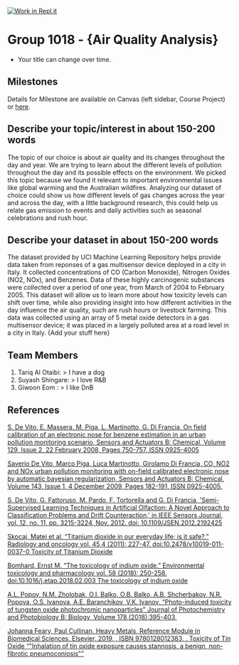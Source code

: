 [![Work in Repl.it](https://classroom.github.com/assets/work-in-replit-14baed9a392b3a25080506f3b7b6d57f295ec2978f6f33ec97e36a161684cbe9.svg)](https://classroom.github.com/online_ide?assignment_repo_id=358596&assignment_repo_type=GroupAssignmentRepo)
# Group 1018 - {Air Quality Analysis}
- Your title can change over time.

## Milestones

Details for Milestone are available on Canvas (left sidebar, Course Project) or [here](https://firas.moosvi.com/courses/data301/project/milestone01.html).

## Describe your topic/interest in about 150-200 words
The topic of our choice is about air quality and its changes throughout the day and year. We are trying to learn about the different levels of pollution throughout the day and its possible effects on the environment. We picked this topic because we found it relevant to important environmental issues like global warming and the Australian wildfires. Analyzing our dataset of choice could show us how different levels of gas changes across the year and across the day, with a little background research, this could help us relate gas emission to events and daily activities such as seasonal celebrations and rush hour.

## Describe your dataset in about 150-200 words
The dataset provided by UCI Machine Learning Repository helps provide data taken from reponses of a gas multisensor device deployed in a city in Italy. It collected concentrations of CO (Carbon Monoxide), Nitrogen Oxides (NO2, NOx), and Benzenes. Data of these highly carcinogenic substances were collected over a period of one year, from March of 2004 to February 2005. This dataset will allow us to learn more about how toxicity levels can shift over time, while also providing insight into how different activities in the day influence the air quality, such are rush hours or livestock farming. This data was collected using an array of 5 metal oxide detectors in a gas multisensor device; it was placed in a largely polluted area at a road level in a city in Italy. 
{Add your stuff here}

## Team Members
1. Tariq Al Otaibi: > I have a dog
2. Suyash Shingare: > I love R&B
3. Giwoon Eom : > I like DnB

## References
[S. De Vito, E. Massera, M. Piga, L. Martinotto, G. Di Francia, On field calibration of an electronic nose for benzene estimation in an urban pollution monitoring scenario, Sensors and Actuators B: Chemical, Volume 129, Issue 2, 22 February 2008, Pages 750-757, ISSN 0925-4005](https://www.sciencedirect.com/science/article/abs/pii/S0925400507007691)

[Saverio De Vito, Marco Piga, Luca Martinotto, Girolamo Di Francia, CO, NO2 and NOx urban pollution monitoring with on-field calibrated electronic nose by automatic bayesian regularization, Sensors and Actuators B: Chemical, Volume 143, Issue 1, 4 December 2009, Pages 182-191, ISSN 0925-4005, ](https://www.sciencedirect.com/science/article/abs/pii/S092540050900673X)

[S. De Vito, G. Fattoruso, M. Pardo, F. Tortorella and G. Di Francia, 'Semi-Supervised Learning Techniques in Artificial Olfaction: A Novel Approach to Classification Problems and Drift Counteraction,' in IEEE Sensors Journal, vol. 12, no. 11, pp. 3215-3224, Nov. 2012.
doi: 10.1109/JSEN.2012.2192425](https://ieeexplore.ieee.org/document/6176193)

[Skocaj, Matej et al. “Titanium dioxide in our everyday life; is it safe?.” Radiology and oncology vol. 45,4 (2011): 227-47. doi:10.2478/v10019-011-0037-0
Toxicity of Titanium Dioxide ](https://pubmed.ncbi.nlm.nih.gov/22933961/)

[Bomhard, Ernst M. “The toxicology of indium oxide.” Environmental toxicology and pharmacology vol. 58 (2018): 250-258. doi:10.1016/j.etap.2018.02.003
The toxicology of indium oxide](https://pubmed.ncbi.nlm.nih.gov/29448164/)

[A.L. Popov, N.M. Zholobak, O.I. Balko, O.B. Balko, A.B. Shcherbakov, N.R. Popova, O.S. Ivanova, A.E. Baranchikov, V.K. Ivanov, “Photo-induced toxicity of tungsten oxide photochromic nanoparticles” Journal of Photochemistry and Photobiology B: Biology, Volume 178,(2018):395-403, ](https://www.sciencedirect.com/science/article/pii/S1011134417310448)


[Johanna Feary, Paul Cullinan, Heavy Metals, Reference Module in Biomedical Sciences, Elsevier, 2019, , ISBN 9780128012383, .
Toxicity of Tin Oxide
“"Inhalation of tin oxide exposure causes stannosis, a benign, non-fibrotic pneumoconiosis"” ](https://doi.org/10.1016/B978-0-12-801238-3.11496-5)
